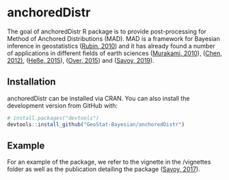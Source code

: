 
<!-- README.md is generated from README.Rmd. Please edit that file -->

# anchoredDistr

<!-- badges: start -->

<!-- badges: end -->

The goal of anchoredDistr R package is to provide post-processing for
Method of Anchored Distributions (MAD). MAD is a framework for Bayesian
inference in geostatistics
([Rubin, 2010](https://doi.org/10.1029/2009wr008799)) and it has already
found a number of applications in different fields of earth sciences
([Murakami, 2010](https://doi.org/10.5194/hess-14-1989-2010)),
([Chen, 2012)](https://doi.org/10.1029/2011wr010675),
([Heße, 2015](https://doi.org/10.1016/j.jhydrol.2015.09.067)),
([Over, 2015](https://doi.org/10.1002/2014WR015252)) and
([Savoy, 2019](https://doi.org/10.1007/s00477-019-01697-9)).

## Installation

anchoredDistr can be installed via CRAN. You can also install the
development version from GitHub with:

``` r
# install.packages("devtools")
devtools::install_github("GeoStat-Bayesian/anchoredDistr")
```

## Example

For an example of the package, we refer to the vignette in the
/vignettes folder as well as the publication detailing the package
([Savoy, 2017](https://doi.org/10.32614/RJ-2017-034)).
